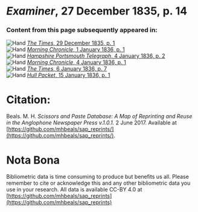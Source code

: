 # *Examiner*, 27 December 1835, p. 14  
  
### Content from this page subsequently appeared in:  
![Hand](http://scissorsandpaste.net/wp-content/uploads/2017/06/smallhandpointer.png) [*The Times*, 29 December 1835, p. 1](https://mhbeals.github.io/sap_html/The-Times/The-Times-29-December-1835-p-1)  
![Hand](http://scissorsandpaste.net/wp-content/uploads/2017/06/smallhandpointer.png) [*Morning Chronicle*, 1 January 1836, p. 1](https://mhbeals.github.io/sap_html/Morning-Chronicle/Morning-Chronicle-1-January-1836-p-1)  
![Hand](http://scissorsandpaste.net/wp-content/uploads/2017/06/smallhandpointer.png) [*Hampshire Portsmouth Telegraph*, 4 January 1836, p. 2](https://mhbeals.github.io/sap_html/Hampshire-Portsmouth-Telegraph/Hampshire-Portsmouth-Telegraph-4-January-1836-p-2)  
![Hand](http://scissorsandpaste.net/wp-content/uploads/2017/06/smallhandpointer.png) [*Morning Chronicle*, 4 January 1836, p. 1](https://mhbeals.github.io/sap_html/Morning-Chronicle/Morning-Chronicle-4-January-1836-p-1)  
![Hand](http://scissorsandpaste.net/wp-content/uploads/2017/06/smallhandpointer.png) [*The Times*, 6 January 1836, p. 7](https://mhbeals.github.io/sap_html/The-Times/The-Times-6-January-1836-p-7)  
![Hand](http://scissorsandpaste.net/wp-content/uploads/2017/06/smallhandpointer.png) [*Hull Packet*, 15 January 1836, p. 1](https://mhbeals.github.io/sap_html/Hull-Packet/Hull-Packet-15-January-1836-p-1)  


# Citation: 

Beals. M. H. *Scissors and Paste Database: A Map of Reprinting and Reuse in the Anglophone Newspaper Press v.1.0.1.* 2 June 2017. Available at [https://github.com/mhbeals/sap_reprints/](https://github.com/mhbeals/sap_reprints/). 

# Nota Bona

Bibliometric data is time consuming to produce but benefits us all. Please remember to cite or acknowledge this and any other bibliometric data you use in your research. All data is available CC-BY 4.0 at [https://github.com/mhbeals/sap_reprints](https://github.com/mhbeals/sap_reprints)